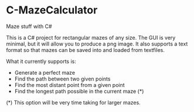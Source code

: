 # C-MazeCalculator
Maze stuff with C#

This is a C# project for rectangular mazes of any size.
The GUI is very minimal, but it will allow you to produce a png image.
It also supports a text format so that mazes can be saved into and loaded from textfiles.

What it currently supports is:
- Generate a perfect maze
- Find the path between two given points
- Find the most distant point from a given point
- Find the longest path possible in the current maze (*)

(*) This option will be very time taking for larger mazes.

